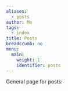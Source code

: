 ```yaml
---
aliases:
  - posts
author: Me
tags:
  - index
title: Posts
breadcrumb: no
menu:
  main:
    weight: 1
    identifier: posts
---
```

General page for posts:
